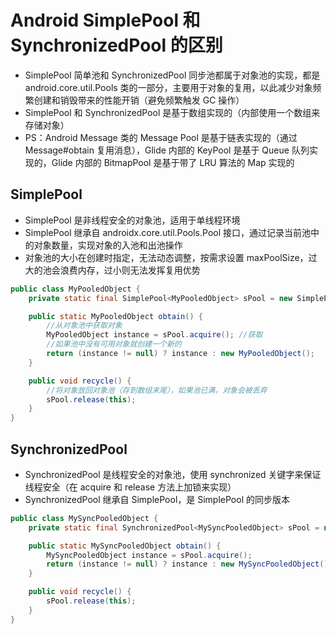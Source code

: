 # Android SimplePool 和 SynchronizedPool 的区别
- SimplePool 简单池和 SynchronizedPool 同步池都属于对象池的实现，都是 android.core.util.Pools 类的一部分，主要用于对象的复用，以此减少对象频繁创建和销毁带来的性能开销（避免频繁触发 GC 操作）
- SimplePool 和 SynchronizedPool 是基于数组实现的（内部使用一个数组来存储对象）
- PS：Android Message 类的 Message Pool 是基于链表实现的（通过 Message#obtain 复用消息），Glide 内部的 KeyPool 是基于 Queue 队列实现的，Glide 内部的 BitmapPool 是基于带了 LRU 算法的 Map 实现的

## SimplePool
- SimplePool 是非线程安全的对象池，适用于单线程环境
- SimplePool 继承自 androidx.core.util.Pools.Pool 接口，通过记录当前池中的对象数量，实现对象的入池和出池操作
- 对象池的大小在创建时指定，无法动态调整，按需求设置 maxPoolSize，过大的池会浪费内存，过小则无法发挥复用优势
```java
public class MyPooledObject {
    private static final SimplePool<MyPooledObject> sPool = new SimplePool<>(5);

    public static MyPooledObject obtain() {
        //从对象池中获取对象
        MyPooledObject instance = sPool.acquire(); //获取
        //如果池中没有可用对象就创建一个新的
        return (instance != null) ? instance : new MyPooledObject();
    }

    public void recycle() {
        //将对象放回对象池（存到数组末尾），如果池已满，对象会被丢弃
        sPool.release(this);
    }
}
```

## SynchronizedPool
- SynchronizedPool 是线程安全的对象池，使用 synchronized 关键字来保证线程安全（在 acquire 和 release 方法上加锁来实现）
- SynchronizedPool 继承自 SimplePool，是 SimplePool 的同步版本

```java
public class MySyncPooledObject {
    private static final SynchronizedPool<MySyncPooledObject> sPool = new SynchronizedPool<>(5);

    public static MySyncPooledObject obtain() {
        MySyncPooledObject instance = sPool.acquire();
        return (instance != null) ? instance : new MySyncPooledObject();
    }

    public void recycle() {
        sPool.release(this);
    }
}
```